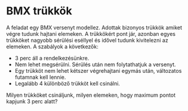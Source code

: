 # BMX trükkök

A feladat egy BMX versenyt modellez. Adottak bizonyos trükkök amiket végre tudunk hajtani elemeken. A trükkökért pont jár, azonban egyes trükköket nagyobb sérülési eséllyel és idővel tudunk kivitelezni az elemeken. 
A szabályok a következők:
- 3 perc áll a rendelkezésünkre.
- Nem lehet megsérülni. Sérülés után nem folytathatjuk a versenyt.
- Egy trükköt nem lehet kétszer végrehajtani egymás után, változatos futamnak kell lennie.
- Legalább 4 különböző trükköt kell csinálni.

Milyen trükköket csináljunk, milyen elemeken, hogy maximum pontot kapjunk 3 perc alatt?

